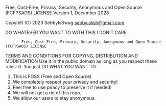 Free, Cost-Free, Privacy, Security, Anonymous and Open Source (FCFPSAOS) LICENSE
                   Version 1, December 2023
 
Copyleft (C) 2023 SebbyIsSwag <sebby.alish@gmail.com>


DO WHATEVER YOU WANT TO WITH THIS I DON'T CARE.
 
           Free, Cost-Free, Privacy, Security, Anonymous and Open Source (FCFPSAOS) LICENSE
  TERMS AND CONDITIONS FOR COPYING, DISTRIBUTION AND MODIFICATION
Use it in the public domain as long as you respect these rules:
 0. You just DO WHAT YOU WANT TO.
 1. This is FOSS (Free and Open Source)
 2. We completely respect your privacy and security!
 3. Feel free to use piracy to preserve it if needed!
 4. We will not get a rid of this repo.
 5. We allow our users to stay anonymous.
